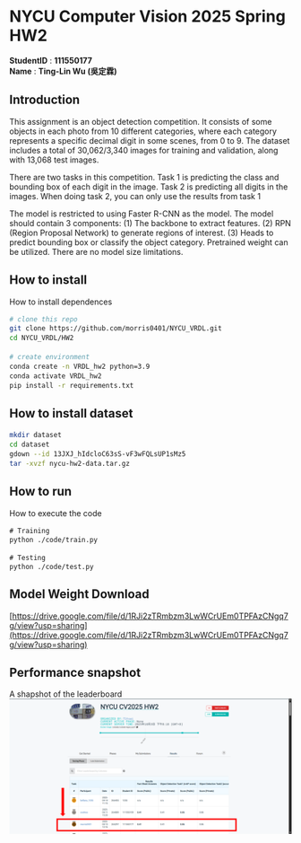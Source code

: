 # NYCU Computer Vision 2025 Spring HW2
**StudentID** : **111550177** \
**Name** : **Ting-Lin Wu (吳定霖)**

## Introduction
This assignment is an object detection competition. It consists of some objects in each photo from 10 different categories, where each category represents a specific decimal digit in some scenes, from 0 to 9. The dataset includes a total of 30,062/3,340 images for training and validation, along with 13,068 test images.  

There are two tasks in this competition. Task 1 is predicting the class and bounding box of each digit in the image. Task 2 is predicting all digits in the images. When doing task 2, you can only use the results from task 1

The model is restricted to using Faster R-CNN as the model. The model should contain 3 components: (1) The backbone to extract features. (2) RPN (Region Proposal Network) to generate regions of interest. (3) Heads to predict bounding box or classify the object category. Pretrained weight can be utilized. There are no model size limitations.



## How to install
How to install dependences
```bash
# clone this repo
git clone https://github.com/morris0401/NYCU_VRDL.git
cd NYCU_VRDL/HW2

# create environment
conda create -n VRDL_hw2 python=3.9
conda activate VRDL_hw2
pip install -r requirements.txt
```

## How to install dataset
```bash
mkdir dataset
cd dataset
gdown --id 13JXJ_hIdcloC63sS-vF3wFQLsUP1sMz5
tar -xvzf nycu-hw2-data.tar.gz
```

## How to run
How to execute the code
```
# Training
python ./code/train.py

# Testing
python ./code/test.py
```

## Model Weight Download
[https://drive.google.com/file/d/1RJi2zTRmbzm3LwWCrUEm0TPFAzCNgq7g/view?usp=sharing](https://drive.google.com/file/d/1RJi2zTRmbzm3LwWCrUEm0TPFAzCNgq7g/view?usp=sharing)

## Performance snapshot
A shapshot of the leaderboard
![image](assets/leaderboard.png)
